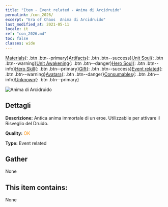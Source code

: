 ```yaml
---
title: "Item - Event related - Anima di Arcidruido"
permalink: /con_2026/
excerpt: "Era of Chaos  Anima di Arcidruido"
last_modified_at: 2021-05-11
locale: it
ref: "con_2026.md"
toc: false
classes: wide
---
```

 [Materials](/ItemsIT/){: .btn .btn--primary}[Artifacts](/ItemsIT/Artifacts/){: .btn .btn--success}[Unit Soul](/ItemsIT/UnitSoul/){: .btn .btn--warning}[Unit Awakening](/ItemsIT/UnitAwakening/){: .btn .btn--danger}[Hero Soul](/ItemsIT/HeroSoul/){: .btn .btn--info}[Hero Skill](/ItemsIT/HeroSkill/){: .btn .btn--primary}[Gift](/ItemsIT/Gift/){: .btn .btn--success}[Event related](/ItemsIT/Events/){: .btn .btn--warning}[Avatars](/ItemsIT/Avatars/){: .btn .btn--danger}[Consumables](/ItemsIT/Consumables/){: .btn .btn--info}[Unknown](/ItemsIT/Unknown/){: .btn .btn--primary}

 ![Anima di Arcidruido](/images/t/juexing_208.jpg)

## Dettagli
 **Descrizione:** Antica anima immortale di un eroe. Utilizzabile per attivare il Risveglio del Druido.

 **Quality:** <span style="color: #FF8C00">OK</span>

 **Type:** Event related

## Gather

  None

## This item contains:

  None


